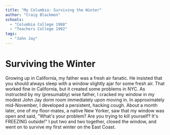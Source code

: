 ```yaml
---
title: "My Columbia: Surviving the Winter"
author: "Craig Blackmon"
schools:
  - "Columbia College 1988"
  - "Teachers College 1992"
tags:
  - "John Jay"
---
```


# Surviving the Winter

Growing up in California, my father was a fresh air fanatic.  He insisted that you should always sleep with a window slightly ajar for some fresh air.  That worked fine in California, but it created some problems in NYC.  As instructed by my (presumably) wise father, I cracked my window in my modest John Jay dorm room immediately upon moving in.  In approximately mid-November, I developed a persistent, hacking cough.  About a month later, one of my floor-mates, a native New Yorker, saw that my window was open and said, "What's your problem?  Are you trying to kill yourself?  It's FREEZING outside!"  I put two and two together, closed the window, and went on to survive my first winter on the East Coast.
